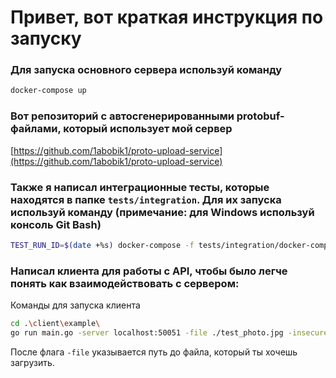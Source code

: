 # Привет, вот краткая инструкция по запуску

### Для запуска основного сервера используй команду
```bash
docker-compose up
```

### Вот репозиторий с автосгенерированными protobuf-файлами, который использует мой сервер
[https://github.com/1abobik1/proto-upload-service](https://github.com/1abobik1/proto-upload-service)

### Также я написал интеграционные тесты, которые находятся в папке `tests/integration`. Для их запуска используй команду (примечание: для Windows используй консоль Git Bash)
```bash
TEST_RUN_ID=$(date +%s) docker-compose -f tests/integration/docker-compose.test.yml up --build
```

### Написал клиента для работы с API, чтобы было легче понять как взаимодействовать с сервером:
Команды для запуска клиента
```bash
cd .\client\example\
go run main.go -server localhost:50051 -file ./test_photo.jpg -insecure
```
После флага `-file` указывается путь до файла, который ты хочешь загрузить.

